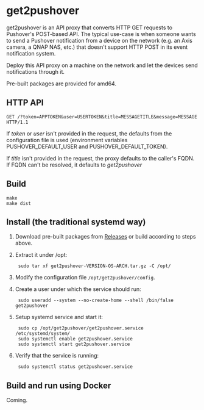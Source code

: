 get2pushover
============

get2pushover is an API proxy that converts HTTP GET requests to Pushover's
POST-based API. The typical use-case is when someone wants to send a Pushover
notification from a device on the network (e.g. an Axis camera, a QNAP NAS,
etc.) that doesn't support HTTP POST in its event notification system. 

Deploy this API proxy on a machine on the network and let the devices send
notifications through it.

Pre-built packages are provided for amd64.


HTTP API
--------
    
    GET /?token=APPTOKEN&user=USERTOKEN&title=MESSAGETITLE&message=MESSAGE HTTP/1.1

If *token* or *user* isn't provided in the request, the defaults from the
configuration file is used (environment variables PUSHOVER_DEFAULT_USER and
PUSHOVER_DEFAULT_TOKEN).

If *title* isn't provided in the request, the proxy defaults to the caller's
FQDN. If FQDN can't be resolved, it defaults to *get2pushover*


Build
-----

    make
    make dist


Install (the traditional systemd way)
-------------------------------------

1. Download pre-built packages from [Releases](https://github.com/johanfagerstroem/get2pushover/releases) or build according to steps above.

2. Extract it under /opt:

        sudo tar xf get2pushover-VERSION-OS-ARCH.tar.gz -C /opt/ 

3. Modify the configuration file `/opt/get2pushover/config`.

4. Create a user under which the service should run:

        sudo useradd --system --no-create-home --shell /bin/false get2pushover

5. Setup systemd service and start it:

        sudo cp /opt/get2pushover/get2pushover.service /etc/systemd/system/
        sudo systemctl enable get2pushover.service
        sudo systemctl start get2pushover.service

6. Verify that the service is running:

        sudo systemctl status get2pushover.service


Build and run using Docker
--------------------------

Coming.
